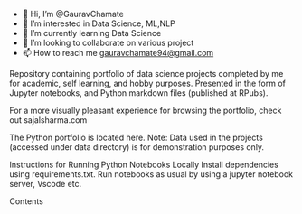 - 👋 Hi, I’m @GauravChamate
- 👀 I’m interested in Data Science, ML,NLP
- 🌱 I’m currently learning Data Science
- 💞️ I’m looking to collaborate on various project
- 📫 How to reach me gauravchamate94@gmail.com

<!---
Chamategaurav/Chamategaurav is a ✨ special ✨ repository because its `README.md` (this file) appears on your GitHub profile.
You can click the Preview link to take a look at your changes.
--->
Repository containing portfolio of data science projects completed by me for academic, self learning, and hobby purposes. Presented in the form of Jupyter notebooks, and Python markdown files (published at RPubs).

For a more visually pleasant experience for browsing the portfolio, check out sajalsharma.com

The Python portfolio is located here.
Note: Data used in the projects (accessed under data directory) is for demonstration purposes only.

Instructions for Running Python Notebooks Locally
Install dependencies using requirements.txt.
Run notebooks as usual by using a jupyter notebook server, Vscode etc.


Contents
